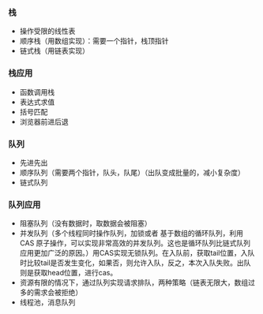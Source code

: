 ### 栈
- 操作受限的线性表
- 顺序栈（用数组实现）：需要一个指针，栈顶指针
- 链式栈（用链表实现）

### 栈应用
- 函数调用栈
- 表达式求值
- 括号匹配
- 浏览器前进后退


### 队列
- 先进先出
- 顺序队列（需要两个指针，队头，队尾）（出队变成批量的，减小复杂度）
- 链式队列

### 队列应用
- 阻塞队列（没有数据时，取数据会被阻塞）
- 并发队列（多个线程同时操作队列，加锁或者 基于数组的循环队列，利用 CAS 原子操作，可以实现非常高效的并发队列。这也是循环队列比链式队列应用更加广泛的原因。）用CAS实现无锁队列。在入队前，获取tail位置，入队时比较tail是否发生变化，如果否，则允许入队，反之，本次入队失败。出队则是获取head位置，进行cas。
- 资源有限的情况下，通过队列实现请求排队，两种策略（链表无限大，数组过多的需求会被拒绝）
- 线程池，消息队列

